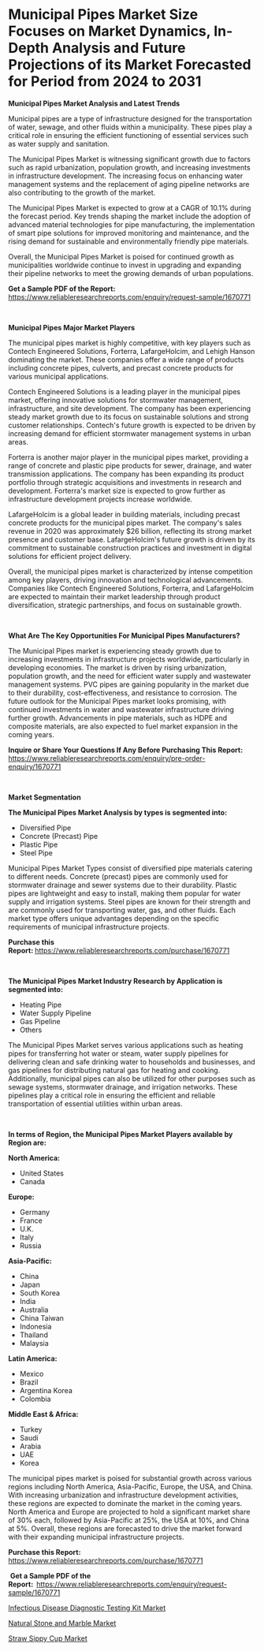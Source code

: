 <p><h1>Municipal Pipes Market Size Focuses on Market Dynamics, In-Depth Analysis and Future Projections of its Market Forecasted for Period from 2024 to 2031</h1></p><p><strong>Municipal Pipes Market Analysis and Latest Trends</strong></p>
<p><p>Municipal pipes are a type of infrastructure designed for the transportation of water, sewage, and other fluids within a municipality. These pipes play a critical role in ensuring the efficient functioning of essential services such as water supply and sanitation.</p><p>The Municipal Pipes Market is witnessing significant growth due to factors such as rapid urbanization, population growth, and increasing investments in infrastructure development. The increasing focus on enhancing water management systems and the replacement of aging pipeline networks are also contributing to the growth of the market.</p><p>The Municipal Pipes Market is expected to grow at a CAGR of 10.1% during the forecast period. Key trends shaping the market include the adoption of advanced material technologies for pipe manufacturing, the implementation of smart pipe solutions for improved monitoring and maintenance, and the rising demand for sustainable and environmentally friendly pipe materials.</p><p>Overall, the Municipal Pipes Market is poised for continued growth as municipalities worldwide continue to invest in upgrading and expanding their pipeline networks to meet the growing demands of urban populations.</p></p>
<p><strong>Get a Sample PDF of the Report:&nbsp;</strong> <a href="https://www.reliableresearchreports.com/enquiry/request-sample/1670771">https://www.reliableresearchreports.com/enquiry/request-sample/1670771</a></p>
<p>&nbsp;</p>
<p><strong>Municipal Pipes Major Market Players</strong></p>
<p><p>The municipal pipes market is highly competitive, with key players such as Contech Engineered Solutions, Forterra, LafargeHolcim, and Lehigh Hanson dominating the market. These companies offer a wide range of products including concrete pipes, culverts, and precast concrete products for various municipal applications.</p><p>Contech Engineered Solutions is a leading player in the municipal pipes market, offering innovative solutions for stormwater management, infrastructure, and site development. The company has been experiencing steady market growth due to its focus on sustainable solutions and strong customer relationships. Contech's future growth is expected to be driven by increasing demand for efficient stormwater management systems in urban areas.</p><p>Forterra is another major player in the municipal pipes market, providing a range of concrete and plastic pipe products for sewer, drainage, and water transmission applications. The company has been expanding its product portfolio through strategic acquisitions and investments in research and development. Forterra's market size is expected to grow further as infrastructure development projects increase worldwide.</p><p>LafargeHolcim is a global leader in building materials, including precast concrete products for the municipal pipes market. The company's sales revenue in 2020 was approximately $26 billion, reflecting its strong market presence and customer base. LafargeHolcim's future growth is driven by its commitment to sustainable construction practices and investment in digital solutions for efficient project delivery.</p><p>Overall, the municipal pipes market is characterized by intense competition among key players, driving innovation and technological advancements. Companies like Contech Engineered Solutions, Forterra, and LafargeHolcim are expected to maintain their market leadership through product diversification, strategic partnerships, and focus on sustainable growth.</p></p>
<p>&nbsp;</p>
<p><strong>What Are The Key Opportunities For Municipal Pipes Manufacturers?</strong></p>
<p><p>The Municipal Pipes market is experiencing steady growth due to increasing investments in infrastructure projects worldwide, particularly in developing economies. The market is driven by rising urbanization, population growth, and the need for efficient water supply and wastewater management systems. PVC pipes are gaining popularity in the market due to their durability, cost-effectiveness, and resistance to corrosion. The future outlook for the Municipal Pipes market looks promising, with continued investments in water and wastewater infrastructure driving further growth. Advancements in pipe materials, such as HDPE and composite materials, are also expected to fuel market expansion in the coming years.</p></p>
<p><strong>Inquire or Share Your Questions If Any Before Purchasing This Report:</strong> <a href="https://www.reliableresearchreports.com/enquiry/pre-order-enquiry/1670771">https://www.reliableresearchreports.com/enquiry/pre-order-enquiry/1670771</a></p>
<p>&nbsp;</p>
<p><strong>Market Segmentation</strong></p>
<p><strong>The Municipal Pipes Market Analysis by types is segmented into:</strong></p>
<p><ul><li>Diversified Pipe</li><li>Concrete (Precast) Pipe</li><li>Plastic Pipe</li><li>Steel Pipe</li></ul></p>
<p><p>Municipal Pipes Market Types consist of diversified pipe materials catering to different needs. Concrete (precast) pipes are commonly used for stormwater drainage and sewer systems due to their durability. Plastic pipes are lightweight and easy to install, making them popular for water supply and irrigation systems. Steel pipes are known for their strength and are commonly used for transporting water, gas, and other fluids. Each market type offers unique advantages depending on the specific requirements of municipal infrastructure projects.</p></p>
<p><strong>Purchase this Report:&nbsp;</strong><a href="https://www.reliableresearchreports.com/purchase/1670771">https://www.reliableresearchreports.com/purchase/1670771</a></p>
<p>&nbsp;</p>
<p><strong>The Municipal Pipes Market Industry Research by Application is segmented into:</strong></p>
<p><ul><li>Heating Pipe</li><li>Water Supply Pipeline</li><li>Gas Pipeline</li><li>Others</li></ul></p>
<p><p>The Municipal Pipes Market serves various applications such as heating pipes for transferring hot water or steam, water supply pipelines for delivering clean and safe drinking water to households and businesses, and gas pipelines for distributing natural gas for heating and cooking. Additionally, municipal pipes can also be utilized for other purposes such as sewage systems, stormwater drainage, and irrigation networks. These pipelines play a critical role in ensuring the efficient and reliable transportation of essential utilities within urban areas.</p></p>
<p>&nbsp;</p>
<p><strong>In terms of Region, the Municipal Pipes Market Players available by Region are:</strong></p>
<p>
    <p> <strong> North America: </strong>
        <ul>
            <li>United States</li>
            <li>Canada</li>
        </ul>
        </p> 
    <p> <strong> Europe: </strong>
        <ul>
            <li>Germany</li>
            <li>France</li>
            <li>U.K.</li>
            <li>Italy</li>
            <li>Russia</li>
        </ul>
        </p> 
    <p> <strong> Asia-Pacific: </strong>
        <ul>
            <li>China</li>
            <li>Japan</li>
            <li>South Korea</li>
            <li>India</li>
            <li>Australia</li>
            <li>China Taiwan</li>
            <li>Indonesia</li>
            <li>Thailand</li>
            <li>Malaysia</li>
        </ul>
        </p> 
    <p> <strong> Latin America: </strong>
        <ul>
            <li>Mexico</li>
            <li>Brazil</li>
            <li>Argentina Korea</li>
            <li>Colombia</li>
        </ul>
        </p> 
    <p> <strong> Middle East & Africa: </strong>
        <ul>
            <li>Turkey</li>
            <li>Saudi</li>
            <li>Arabia</li>
            <li>UAE</li>
            <li>Korea</li>
        </ul>
    </p>
    </p>
<p><p>The municipal pipes market is poised for substantial growth across various regions including North America, Asia-Pacific, Europe, the USA, and China. With increasing urbanization and infrastructure development activities, these regions are expected to dominate the market in the coming years. North America and Europe are projected to hold a significant market share of 30% each, followed by Asia-Pacific at 25%, the USA at 10%, and China at 5%. Overall, these regions are forecasted to drive the market forward with their expanding municipal infrastructure projects.</p></p>
<p><strong>Purchase this Report: </strong><a href="https://www.reliableresearchreports.com/purchase/1670771">https://www.reliableresearchreports.com/purchase/1670771</a></p>
<p>&nbsp;<strong>Get a Sample PDF of the Report:&nbsp;&nbsp;</strong><a href="https://www.reliableresearchreports.com/enquiry/request-sample/1670771">https://www.reliableresearchreports.com/enquiry/request-sample/1670771</a></p>
<p><strong></strong></p>
<p><p><a href="https://view.publitas.com/reportprime-1/infectious-disease-diagnostic-testing-kit-market-size-2023-2030-global-industrial-analysis-key-geographical-regions-market-share-top-key-players-product-types-and-forecast-research-report/">Infectious Disease Diagnostic Testing Kit Market</a></p><p><a href="https://view.publitas.com/reportprime-1/natural-stone-and-marble-market-size-furnishes-valuable-information-encompassing-market-share-market-trends-and-projections-spanning-from-2023-to-2030/">Natural Stone and Marble Market</a></p><p><a href="https://view.publitas.com/reportprime-1/straw-sippy-cup-market-size-focuses-on-market-dynamics-in-depth-analysis-and-future-projections-of-its-market-forecasted-for-period-from-2023-to-2030/">Straw Sippy Cup Market</a></p></p>